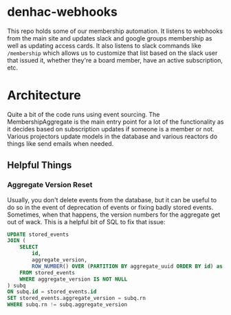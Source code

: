 # denhac-webhooks
This repo holds some of our membership automation. It listens to webhooks from the main site and updates slack and google groups membership as well as updating access cards. It also listens to slack commands like `/membership` which allows us to customize that list based on the slack user that issued it, whether they're a board member, have an active subscription, etc.

# Architecture
Quite a bit of the code runs using event sourcing. The MembershipAggregate is the main entry point for a lot of the functionality as it decides based on subscription updates if someone is a member or not. Various projectors update models in the database and various reactors do things like send emails when needed.

## Helpful Things
### Aggregate Version Reset
Usually, you don't delete events from the database, but it can be useful to do so in the event of deprecation of events or fixing badly stored events. Sometimes, when that happens, the version numbers for the aggregate get out of wack. This is a helpful bit of SQL to fix that issue:

```sql
UPDATE stored_events
JOIN (
	SELECT
		id,
		aggregate_version,
		ROW_NUMBER() OVER (PARTITION BY aggregate_uuid ORDER BY id) as rn
	FROM stored_events
	WHERE aggregate_version IS NOT NULL
) subq
ON subq.id = stored_events.id
SET stored_events.aggregate_version = subq.rn
WHERE subq.rn != subq.aggregate_version
```

